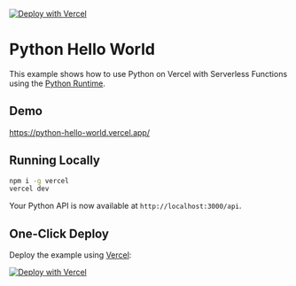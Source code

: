 [![Deploy with Vercel](https://vercel.com/button)](https://vercel.com/new/clone?repository-url=https%3A%2F%2Fgithub.com%2Fvercel%2Fexamples%2Ftree%2Fmain%2Fpython%2Fhello-world&demo-title=Python%20Hello%20World&demo-description=Use%20Python%20on%20Vercel%20with%20Serverless%20Functions%20using%20the%20Python%20Runtime.&demo-url=https%3A%2F%2Fpython-hello-world.vercel.app%2F&demo-image=https://assets.vercel.com/image/upload/v1669994600/random/python.png)

# Python Hello World

This example shows how to use Python on Vercel with Serverless Functions using the [Python Runtime](https://vercel.com/docs/concepts/functions/serverless-functions/runtimes/python).

## Demo

https://python-hello-world.vercel.app/

## Running Locally

```bash
npm i -g vercel
vercel dev
```

Your Python API is now available at `http://localhost:3000/api`.

## One-Click Deploy

Deploy the example using [Vercel](https://vercel.com?utm_source=github&utm_medium=readme&utm_campaign=vercel-examples):

[![Deploy with Vercel](https://vercel.com/button)](https://vercel.com/new/clone?repository-url=https%3A%2F%2Fgithub.com%2Fvercel%2Fexamples%2Ftree%2Fmain%2Fpython%2Fhello-world&demo-title=Python%20Hello%20World&demo-description=Use%20Python%20on%20Vercel%20with%20Serverless%20Functions%20using%20the%20Python%20Runtime.&demo-url=https%3A%2F%2Fpython-hello-world.vercel.app%2F&demo-image=https://assets.vercel.com/image/upload/v1669994600/random/python.png)